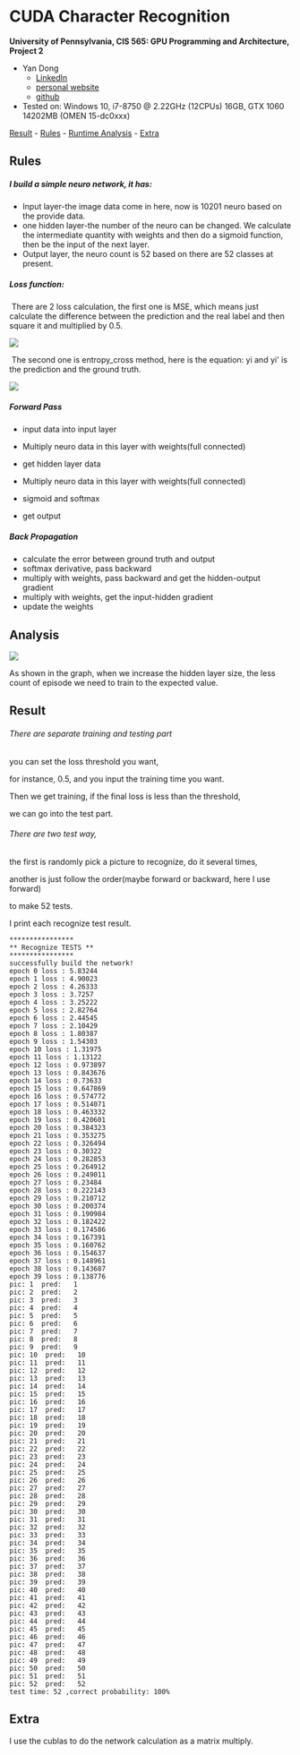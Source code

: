 CUDA Character Recognition
======================

**University of Pennsylvania, CIS 565: GPU Programming and Architecture, Project 2**

* Yan Dong
  - [LinkedIn](https://www.linkedin.com/in/yan-dong-572b1113b/)
  - [personal website](coffeier.com)
  - [github](https://github.com/coffeiersama)
* Tested on: Windows 10, i7-8750 @ 2.22GHz  (12CPUs)  16GB, GTX 1060 14202MB (OMEN 15-dc0xxx)



[Result](#result) - [Rules](#rules) - [Runtime Analysis](#analysis) - [Extra](#extra)



## Rules

##### I build a simple neuro network, it has:

- Input layer-the image data come in here, now is 10201 neuro based on the provide data.
- one hidden layer-the number of the neuro can be changed. We calculate the intermediate quantity with weights and then do a sigmoid function, then be the input of the next layer.
- Output layer, the neuro count is 52 based on there are 52 classes at present.

##### Loss function:

​	There are 2 loss calculation, the first one is MSE, which means just calculate the difference between the prediction and the real label and then square it and multiplied by 0.5.

![](img/eq1.png)

​	The second one is entropy_cross method, here is the equation: yi and yi' is the prediction and the ground truth.

![](img/eq2.png)

#####  Forward Pass

- input data into input layer

- Multiply neuro data in this layer with weights(full connected)

- get hidden layer data

- Multiply neuro data in this layer with weights(full connected)

- sigmoid and softmax 

- get output

  

##### Back Propagation

- calculate the error between ground truth and output
- softmax derivative, pass backward
- multiply with weights, pass backward and get the hidden-output gradient
- multiply with weights, get the input-hidden gradient
- update the weights



## Analysis

![](img/epi.png)

As shown in the graph, when we increase the hidden layer size, the less count of episode we need to train to the expected value.



## Result

###### There are separate training and testing part

you can set the loss threshold you want, 

for instance, 0.5, and you input the training time you want.

Then we get training, if the final loss is less than the threshold, 

we can go into the test part.

###### There are two test way,

the first is randomly pick a picture to recognize, do it several times,

another is just follow the order(maybe forward or backward, here I use forward)

to make 52 tests. 

I print each recognize test result.

```
****************
** Recognize TESTS **
****************
successfully build the network!
epoch 0 loss : 5.83244
epoch 1 loss : 4.90023
epoch 2 loss : 4.26333
epoch 3 loss : 3.7257
epoch 4 loss : 3.25222
epoch 5 loss : 2.82764
epoch 6 loss : 2.44545
epoch 7 loss : 2.10429
epoch 8 loss : 1.80387
epoch 9 loss : 1.54303
epoch 10 loss : 1.31975
epoch 11 loss : 1.13122
epoch 12 loss : 0.973897
epoch 13 loss : 0.843676
epoch 14 loss : 0.73633
epoch 15 loss : 0.647869
epoch 16 loss : 0.574772
epoch 17 loss : 0.514071
epoch 18 loss : 0.463332
epoch 19 loss : 0.420601
epoch 20 loss : 0.384323
epoch 21 loss : 0.353275
epoch 22 loss : 0.326494
epoch 23 loss : 0.30322
epoch 24 loss : 0.282853
epoch 25 loss : 0.264912
epoch 26 loss : 0.249011
epoch 27 loss : 0.23484
epoch 28 loss : 0.222143
epoch 29 loss : 0.210712
epoch 30 loss : 0.200374
epoch 31 loss : 0.190984
epoch 32 loss : 0.182422
epoch 33 loss : 0.174586
epoch 34 loss : 0.167391
epoch 35 loss : 0.160762
epoch 36 loss : 0.154637
epoch 37 loss : 0.148961
epoch 38 loss : 0.143687
epoch 39 loss : 0.138776
pic: 1  pred:   1
pic: 2  pred:   2
pic: 3  pred:   3
pic: 4  pred:   4
pic: 5  pred:   5
pic: 6  pred:   6
pic: 7  pred:   7
pic: 8  pred:   8
pic: 9  pred:   9
pic: 10  pred:   10
pic: 11  pred:   11
pic: 12  pred:   12
pic: 13  pred:   13
pic: 14  pred:   14
pic: 15  pred:   15
pic: 16  pred:   16
pic: 17  pred:   17
pic: 18  pred:   18
pic: 19  pred:   19
pic: 20  pred:   20
pic: 21  pred:   21
pic: 22  pred:   22
pic: 23  pred:   23
pic: 24  pred:   24
pic: 25  pred:   25
pic: 26  pred:   26
pic: 27  pred:   27
pic: 28  pred:   28
pic: 29  pred:   29
pic: 30  pred:   30
pic: 31  pred:   31
pic: 32  pred:   32
pic: 33  pred:   33
pic: 34  pred:   34
pic: 35  pred:   35
pic: 36  pred:   36
pic: 37  pred:   37
pic: 38  pred:   38
pic: 39  pred:   39
pic: 40  pred:   40
pic: 41  pred:   41
pic: 42  pred:   42
pic: 43  pred:   43
pic: 44  pred:   44
pic: 45  pred:   45
pic: 46  pred:   46
pic: 47  pred:   47
pic: 48  pred:   48
pic: 49  pred:   49
pic: 50  pred:   50
pic: 51  pred:   51
pic: 52  pred:   52
test time: 52 ,correct probability: 100%
```



## Extra

I use the cublas to do the network calculation as a matrix multiply.